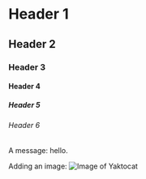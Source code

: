 # Header 1
## Header 2
### Header 3
#### Header 4
##### Header 5
###### Header 6

A message: hello.

Adding an image:
![Image of Yaktocat](https://octodex.github.com/images/yaktocat.png)
